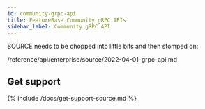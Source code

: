 ```yaml
---
id: community-grpc-api
title: FeatureBase Community gRPC APIs
sidebar_label: Community gRPC API
---
```



SOURCE needs to be chopped into little bits and then stomped on:

/reference/api/enterprise/source/2022-04-01-grpc-api.md


## Get support

{% include /docs/get-support-source.md %}
